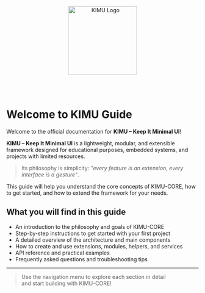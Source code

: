 <p align="center">
  <img src="/images/logo_kimu.png" alt="KIMU Logo" width="180" />
</p>
<br>
<br>

# Welcome to KIMU Guide

Welcome to the official documentation for **KIMU – Keep It Minimal UI**!

**KIMU – Keep It Minimal UI** is a lightweight, modular, and extensible framework designed for educational purposes, embedded systems, and projects with limited resources.  

> Its philosophy is simplicity: _"every feature is an extension, every interface is a gesture"_.

This guide will help you understand the core concepts of KIMU-CORE, how to get started, and how to extend the framework for your needs.

## What you will find in this guide

- An introduction to the philosophy and goals of KIMU-CORE
- Step-by-step instructions to get started with your first project
- A detailed overview of the architecture and main components
- How to create and use extensions, modules, helpers, and services
- API reference and practical examples
- Frequently asked questions and troubleshooting tips

---

>Use the navigation menu to explore each section in detail  
>and start building with KIMU-CORE!

